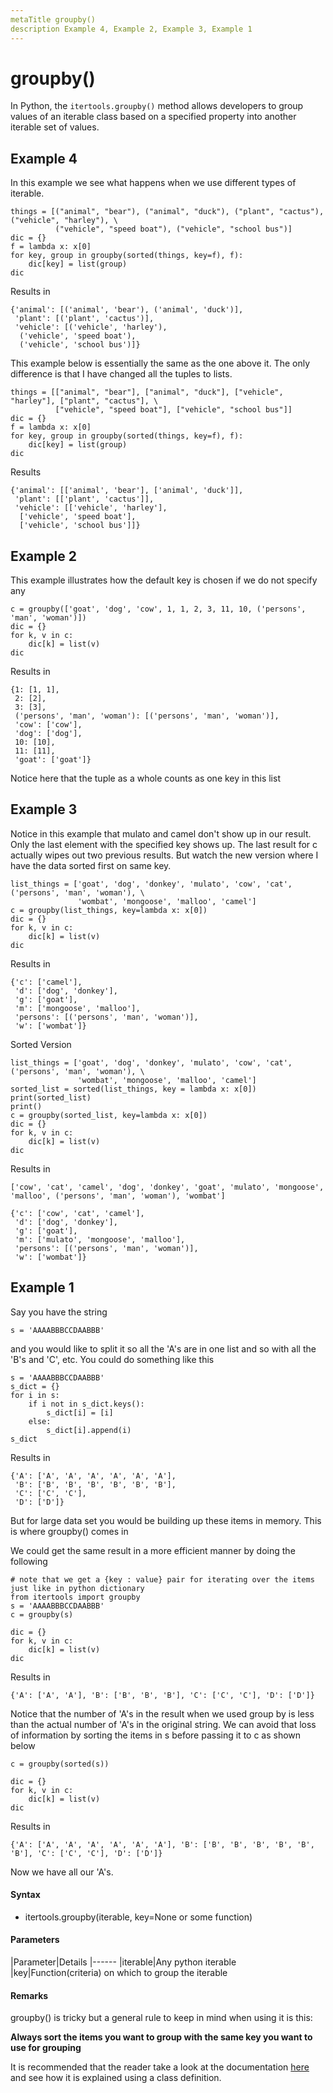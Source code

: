 ```yaml
---
metaTitle groupby()
description Example 4, Example 2, Example 3, Example 1
---
```


# groupby()


In Python, the `itertools.groupby()` method allows developers to group values of an iterable class based on a specified property into another iterable set of values.



## Example 4


In this example we see what happens when we use different types of iterable.

```
things = [("animal", "bear"), ("animal", "duck"), ("plant", "cactus"), ("vehicle", "harley"), \
          ("vehicle", "speed boat"), ("vehicle", "school bus")]
dic = {}
f = lambda x: x[0]
for key, group in groupby(sorted(things, key=f), f):
    dic[key] = list(group)
dic

```

Results in

```
{'animal': [('animal', 'bear'), ('animal', 'duck')],
 'plant': [('plant', 'cactus')],
 'vehicle': [('vehicle', 'harley'),
  ('vehicle', 'speed boat'),
  ('vehicle', 'school bus')]}

```

This example below is essentially the same as the one above it. The only difference is that I have changed all the tuples to lists.

```
things = [["animal", "bear"], ["animal", "duck"], ["vehicle", "harley"], ["plant", "cactus"], \
          ["vehicle", "speed boat"], ["vehicle", "school bus"]]
dic = {}
f = lambda x: x[0]
for key, group in groupby(sorted(things, key=f), f):
    dic[key] = list(group)
dic

```

Results

```
{'animal': [['animal', 'bear'], ['animal', 'duck']],
 'plant': [['plant', 'cactus']],
 'vehicle': [['vehicle', 'harley'],
  ['vehicle', 'speed boat'],
  ['vehicle', 'school bus']]}

```



## Example 2


This example illustrates how the default key is chosen if we do not specify any

```
c = groupby(['goat', 'dog', 'cow', 1, 1, 2, 3, 11, 10, ('persons', 'man', 'woman')])
dic = {}
for k, v in c:
    dic[k] = list(v)
dic

```

Results in

```
{1: [1, 1],
 2: [2],
 3: [3],
 ('persons', 'man', 'woman'): [('persons', 'man', 'woman')],
 'cow': ['cow'],
 'dog': ['dog'],
 10: [10],
 11: [11],
 'goat': ['goat']}

```

Notice here that the tuple as a whole counts as one key in this list



## Example 3


Notice in this example that mulato and camel don't show up in our result. Only the last element with the specified key shows up. The last result for c actually wipes out two previous results. But watch the new version where I have the data sorted first on same key.

```
list_things = ['goat', 'dog', 'donkey', 'mulato', 'cow', 'cat', ('persons', 'man', 'woman'), \
               'wombat', 'mongoose', 'malloo', 'camel']
c = groupby(list_things, key=lambda x: x[0])
dic = {}
for k, v in c:
    dic[k] = list(v)
dic

```

Results in

```
{'c': ['camel'],
 'd': ['dog', 'donkey'],
 'g': ['goat'],
 'm': ['mongoose', 'malloo'],
 'persons': [('persons', 'man', 'woman')],
 'w': ['wombat']}

```

Sorted Version

```
list_things = ['goat', 'dog', 'donkey', 'mulato', 'cow', 'cat', ('persons', 'man', 'woman'), \
               'wombat', 'mongoose', 'malloo', 'camel']
sorted_list = sorted(list_things, key = lambda x: x[0])
print(sorted_list)
print()
c = groupby(sorted_list, key=lambda x: x[0])
dic = {}
for k, v in c:
    dic[k] = list(v)
dic

```

Results in

```
['cow', 'cat', 'camel', 'dog', 'donkey', 'goat', 'mulato', 'mongoose', 'malloo', ('persons', 'man', 'woman'), 'wombat']

{'c': ['cow', 'cat', 'camel'],
 'd': ['dog', 'donkey'],
 'g': ['goat'],
 'm': ['mulato', 'mongoose', 'malloo'],
 'persons': [('persons', 'man', 'woman')],
 'w': ['wombat']}

```



## Example 1


Say you have the string

```
s = 'AAAABBBCCDAABBB'

```

and you would like to split it so all the 'A's are in one list and so with all the 'B's and 'C', etc.
You could do something like this

```
s = 'AAAABBBCCDAABBB'
s_dict = {}
for i in s:
    if i not in s_dict.keys():
        s_dict[i] = [i]
    else:
        s_dict[i].append(i)
s_dict

```

Results in

```
{'A': ['A', 'A', 'A', 'A', 'A', 'A'],
 'B': ['B', 'B', 'B', 'B', 'B', 'B'],
 'C': ['C', 'C'],
 'D': ['D']}

```

But for large data set you would be building up these items in memory. This is where groupby() comes in

We could get the same result in a more efficient manner by doing the following

```
# note that we get a {key : value} pair for iterating over the items just like in python dictionary
from itertools import groupby
s = 'AAAABBBCCDAABBB'
c = groupby(s)

dic = {} 
for k, v in c:
    dic[k] = list(v)
dic

```

Results in

```
{'A': ['A', 'A'], 'B': ['B', 'B', 'B'], 'C': ['C', 'C'], 'D': ['D']}

```

Notice that the number of 'A's in the result when we used group by is less than the actual number of 'A's in the original string. We can avoid that loss of information by sorting the items in s before passing it to c as shown below

```
c = groupby(sorted(s))

dic = {} 
for k, v in c:
    dic[k] = list(v)
dic

```

Results in

```
{'A': ['A', 'A', 'A', 'A', 'A', 'A'], 'B': ['B', 'B', 'B', 'B', 'B', 'B'], 'C': ['C', 'C'], 'D': ['D']}

```

Now we have all our 'A's.



#### Syntax


- itertools.groupby(iterable, key=None or some function)



#### Parameters


|Parameter|Details
|------
|iterable|Any python iterable
|key|Function(criteria) on which to group the iterable



#### Remarks


groupby() is tricky but a general rule to keep in mind when using it is this:

**Always sort the items you want to group with the same key you want to use for grouping**

It is recommended that the reader take a look at the documentation [here](https://docs.python.org/3/library/itertools.html#itertools.groupby) and see how it is explained using a class definition.

